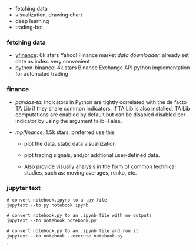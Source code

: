* fetching data
* visualization, drawing chart
* deep learning
* trading-bot

### fetching data
- [yfinance](https://github.com/ranaroussi/yfinance): 6k stars Yahoo! Finance market *data downloader*. already set date as index. very convenient
- python-binance: 4k stars Binance Exchange API python implementation for automated trading


### finance

- *pandas-ta*: Indicators in Python are tightly correlated with the de facto TA Lib if they share common indicators.
If TA Lib is also installed, TA Lib computations are enabled by default but can be disabled disabled per indicator by using the argument talib=False.

- *mplfinance*: 1.5k stars. preferred use this
    - plot the data, static data visuallization

    - plot trading signals, and/or addtional user-defined data.

    - Also provide visually analysis in the form of common technical studies, such as: moving averages, renko, etc.

### jupyter text
```shell
# convert notebook.ipynb to a .py file
jupytext --to py notebook.ipynb

# convert notebook.py to an .ipynb file with no outputs
jupytext --to notebook notebook.py

# convert notebook.py to an .ipynb file and run it
jupytext --to notebook --execute notebook.py

`
